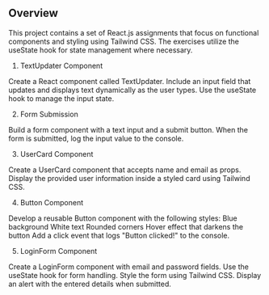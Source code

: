 ## Overview

This project contains a set of React.js assignments that focus on functional components and styling using Tailwind CSS. The exercises utilize the useState hook for state management where necessary.

1. TextUpdater Component

Create a React component called TextUpdater.
Include an input field that updates and displays text dynamically as the user types.
Use the useState hook to manage the input state.

2. Form Submission

Build a form component with a text input and a submit button.
When the form is submitted, log the input value to the console.

3. UserCard Component

Create a UserCard component that accepts name and email as props.
Display the provided user information inside a styled card using Tailwind CSS.

4. Button Component

Develop a reusable Button component with the following styles:
Blue background
White text
Rounded corners
Hover effect that darkens the button
Add a click event that logs "Button clicked!" to the console.

5. LoginForm Component

Create a LoginForm component with email and password fields.
Use the useState hook for form handling.
Style the form using Tailwind CSS.
Display an alert with the entered details when submitted.



